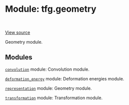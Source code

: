 <div itemscope itemtype="http://developers.google.com/ReferenceObject">
<meta itemprop="name" content="tfg.geometry" />
<meta itemprop="path" content="Stable" />
</div>

# Module: tfg.geometry

<!-- Insert buttons and diff -->

<table class="tfo-notebook-buttons tfo-api" align="left">
</table>

<a target="_blank" href="https://github.com/tensorflow/graphics/blob/master/tensorflow_graphics/geometry/__init__.py">View source</a>



Geometry module.



## Modules

[`convolution`](../tfg/geometry/convolution.md) module: Convolution module.

[`deformation_energy`](../tfg/geometry/deformation_energy.md) module: Deformation energies module.

[`representation`](../tfg/geometry/representation.md) module: Geometry module.

[`transformation`](../tfg/geometry/transformation.md) module: Transformation module.

